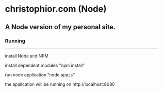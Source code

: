 christophior.com (Node)
======================

## A Node version of my personal site.


### Running
___________

install Node and NPM

install dependent modules
"npm install"

run node application
"node app.js"

the application will be running on http://localhost:8080
